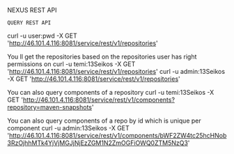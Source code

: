 NEXUS REST API

    QUERY REST API
curl -u user:pwd  -X GET 'http://46.101.4.116:8081/service/rest/v1/repositories'

You ll get the repositories based on the repositories user has right permissions on
    curl -u temi:13Seikos  -X GET 'http://46.101.4.116:8081/service/rest/v1/repositories'
    curl -u admin:13Seikos  -X GET 'http://46.101.4.116:8081/service/rest/v1/repositories'

You can also query components of a repository
    curl -u temi:13Seikos  -X GET 'http://46.101.4.116:8081/service/rest/v1/components?repository=maven-snapshots'

You can also query components of a repo by id which is unique per component
    curl -u admin:13Seikos  -X GET 'http://46.101.4.116:8081/service/rest/v1/components/bWF2ZW4tc25hcHNob3RzOjhhMTk4YjVjMGJjNjEzZGM1N2ZmOGFiOWQ0ZTM5NzQ3'

